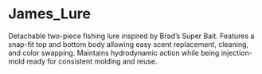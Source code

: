 # James_Lure
Detachable two-piece fishing lure inspired by Brad’s Super Bait. Features a snap-fit top and bottom body allowing easy scent replacement, cleaning, and color swapping. Maintains hydrodynamic action while being injection-mold ready for consistent molding and reuse.
